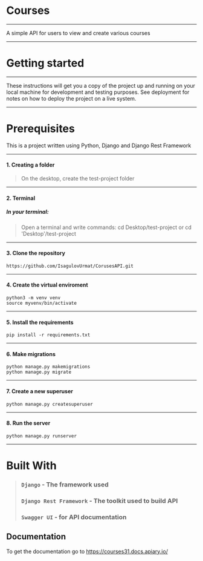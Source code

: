# Courses
***
A simple API for users to view and create various courses
***
# Getting started
***
These instructions will get you a copy of the project up and running on your local machine for development and testing purposes. See deployment for notes on how to deploy the project on a live system.
***
# Prerequisites
This is a project written using Python, Django and Django Rest Framework
***
#### 1. Сreating a folder
>On the desktop, create the test-project folder
***
#### 2. Terminal

##### In your terminal:
>Open a terminal and write commands:
>cd Desktop/test-project or cd 'Desktop'/test-project
****
#### 3. Clone the repository
```
https://github.com/IsagulovUrmat/CorusesAPI.git
```
***
#### 4. Create the virtual enviroment
```
python3 -m venv venv
source myvenv/bin/activate
```
***
#### 5. Install the requirements
```
pip install -r requirements.txt
```
***
#### 6. Make migrations
```
python manage.py makemigrations
python manage.py migrate
```
***
#### 7. Create a new superuser
```
python manage.py createsuperuser
```
***
#### 8. Run the server
```
python manage.py runserver
```
***
# Built With

> ### `Django` - The framework used
> ### `Django Rest Framework` - The toolkit used to build API
> ### `Swagger UI` - for API documentation

## Documentation
To get the documentation go to https://courses31.docs.apiary.io/